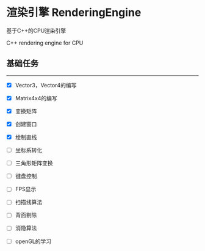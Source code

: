# 渲染引擎 RenderingEngine
基于C++的CPU渲染引擎

C++ rendering engine for CPU

## 基础任务

---
- [x] Vector3，Vector4的编写
- [x] Matrix4x4的编写
- [x] 变换矩阵
- [x] 创建窗口
- [x] 绘制直线
- [ ] 坐标系转化
- [ ] 三角形矩阵变换
- [ ] 键盘控制
- [ ] FPS显示
- [ ] 扫描线算法
- [ ] 背面剔除 
- [ ] 消隐算法
- [ ] openGL的学习


